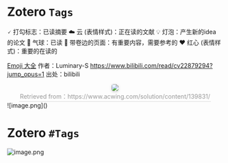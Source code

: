 # Zotero `Tags`
🗸 打勾标志：已读摘要
☁️ 云 (表情样式)：正在读的文献
💡 灯泡：产生新的idea 的论文
🎈 气球：已读
📃 带卷边的页面：有重要内容，需要参考的
❤️ 红心 (表情样式)：重要的在读的 

[Emoji 大全](https://www.emojiall.com/zh-hans)
作者：Luminary-S https://www.bilibili.com/read/cv22879294?jump_opus=1 出处：bilibili

<center> 
	<img style="border-radius: 0.3125em; box-shadow: 0 2px 4px 0 rgba(34,36,38,.12),0 2px 10px 0 rgba(34,36,38,.08);" src="https://bu.dusays.com/2022/11/02/63627ace5a2f9.png">
	<br>
	<div style="color:orange; border-bottom: 1px solid #d9d9d9; 
	display: inline-block; 
	color: #999; 
	padding: 2px;">Retrieved from：https://www.acwing.com/solution/content/139831/</div> 
 </center>
![image.png]()


# Zotero `#Tags`
![image.png](https://bu.dusays.com/2023/08/14/64d9c9f0d3615.png)
